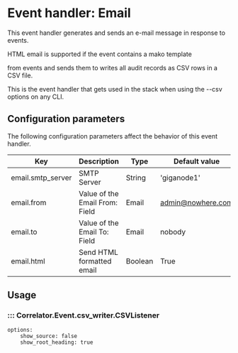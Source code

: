 # Event handler: Email

This event handler generates and sends an e-mail message in response to events. 

HTML email is supported if the event contains a mako template 


from events and sends them to  writes all audit records as CSV rows in a CSV file.

This is the event handler that gets used in the stack when using the --csv options on any CLI. 

## Configuration parameters

The following configuration parameters affect the behavior of this event handler.

| Key                 | Description                    | Type    | Default value     |
|---------------------|--------------------------------|---------|-------------------|
| email.smtp_server   | SMTP Server                    | String  | 'giganode1'       |
| email.from          | Value of the Email From: Field | Email   | admin@nowhere.com |
| email.to            | Value of the Email To: Field   | Email   | nobody            |
| email.html          | Send HTML formatted email      | Boolean | True              |

## Usage

### ::: Correlator.Event.csv_writer.CSVListener
    options:
        show_source: false
        show_root_heading: true
